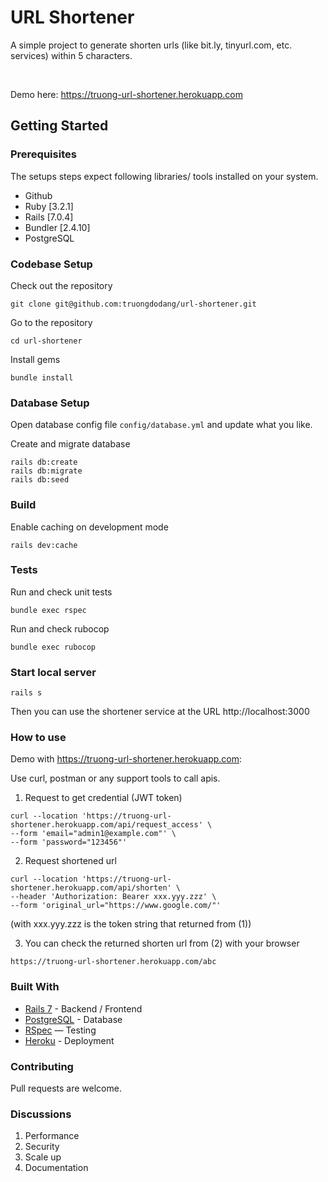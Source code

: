# URL Shortener

A simple project to generate shorten urls (like bit.ly, tinyurl.com, etc. services) within 5 characters.


<br>

Demo here: https://truong-url-shortener.herokuapp.com

## Getting Started

### Prerequisites

The setups steps expect following libraries/ tools installed on your system.

- Github
- Ruby [3.2.1]
- Rails [7.0.4]
- Bundler [2.4.10]
- PostgreSQL

### Codebase Setup

Check out the repository
```
git clone git@github.com:truongdodang/url-shortener.git
```

Go to the repository
```
cd url-shortener
```

Install gems
```
bundle install
```

### Database Setup

Open database config file `config/database.yml` and update what you like.

Create and migrate database
```
rails db:create
rails db:migrate
rails db:seed
```

### Build

Enable caching on development mode
```
rails dev:cache
```

### Tests
Run and check unit tests
```
bundle exec rspec
```

Run and check rubocop
```
bundle exec rubocop
```

### Start local server
```
rails s
```

Then you can use the shortener service at the URL http://localhost:3000


### How to use

Demo with https://truong-url-shortener.herokuapp.com:

Use curl, postman or any support tools to call apis.

1. Request to get credential (JWT token)
```
curl --location 'https://truong-url-shortener.herokuapp.com/api/request_access' \
--form 'email="admin1@example.com"' \
--form 'password="123456"'
```

2. Request shortened url
```
curl --location 'https://truong-url-shortener.herokuapp.com/api/shorten' \
--header 'Authorization: Bearer xxx.yyy.zzz' \
--form 'original_url="https://www.google.com/"'
```
(with xxx.yyy.zzz is the token string that returned from (1))

3. You can check the returned shorten url from (2) with your browser
```
https://truong-url-shortener.herokuapp.com/abc
```

### Built With
- [Rails 7](https://guides.rubyonrails.org/) - Backend / Frontend
- [PostgreSQL](https://www.postgresql.org/) - Database
- [RSpec](https://rspec.info/) — Testing
- [Heroku](https://heroku.com/) - Deployment

### Contributing
Pull requests are welcome.

### Discussions
1. Performance
2. Security
3. Scale up
4. Documentation
